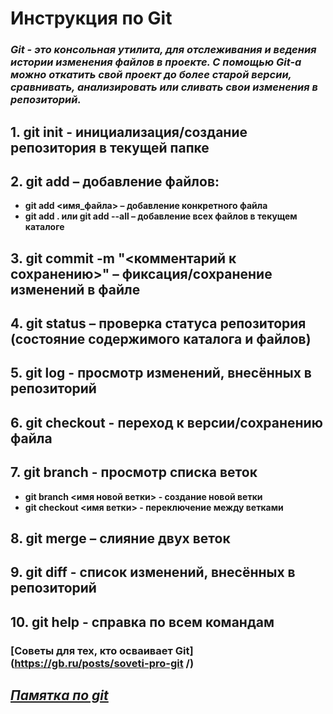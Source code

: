 # **Инструкция по Git** 

### *Git - это консольная утилита, для отслеживания и ведения истории изменения файлов в проекте. С помощью Git-a можно откатить свой проект до более старой версии, сравнивать, анализировать или сливать свои изменения в репозиторий.*

## 1.	git init - инициализация/создание репозитория в текущей папке  

## 2. git add – добавление файлов: 
- **git add <имя_файла> – добавление конкретного файла**
- **git add .  или git add --all  – добавление всех файлов в текущем каталоге**

## 3. git commit -m "<комментарий к сохранению>" – фиксация/сохранение  изменений в файле

## 4. git status – проверка статуса репозитория (состояние содержимого каталога и файлов)

## 5. git log - просмотр изменений, внесённых в репозиторий

## 6. git checkout  - переход к версии/сохранению файла 

## 7. git branch - просмотр списка веток
- **git branch  <имя новой ветки> - создание новой ветки**
- **git checkout  <имя ветки>  - переключение между ветками**

## 8. git merge – слияние двух веток

## 9. git diff - список изменений, внесённых в репозиторий
## 10. git help - справка по всем командам

### [Советы для тех, кто осваивает Git](https://gb.ru/posts/soveti-pro-git /) 

## _*[Памятка по git](https://habr.com/ru/post/541258/)*_ 




